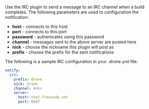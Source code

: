 Use the IRC plugin to send a message to an IRC channel when a build completes.
The following parameters are used to configuration the notification:

* **host** - connects to this host
* **port** - connects to this port
* **password** - authenicates using this password
* **channel** - messages sent to the above server are posted here
* **nick** - choose the nickname this plugin will post as
* **prefix** - choose the prefix for the sent notifications

The following is a sample IRC configuration in your .drone.yml file:

```yaml
notify:
  irc:
    prefix: drone
    nick: drone
    channel: #dev
    server:
      host: chat.freenode.net
      port: 6697
```
